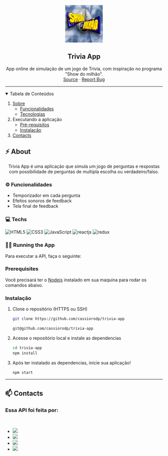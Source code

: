 <!--
*** Template adatpet from: https://github.com/othneildrew/Best-README-Template
***
-->

<p align="center">
  <a href="https://github.com/cassiorodp/trivia-app" target="_blank">
    <img src="./src/images/README.jpg" alt="Logo" width="120" height="120">
  </a>

  <h2 align="center">Trivia App</h2>

  <p align="center">
   App online de simulação de um jogo de Trivia, com inspiração no programa "Show do milhão".
    <br />
    <a href="https://cassiorodp.github.io/trivia-app/" target="_blank">Source</a>
    ·
    <a href="https://github.com/cassiorodp/trivia-app/issues" target="_blank">Report Bug</a>
  </p>
</p>

---

<details open="open">
  <summary><h2">Tabela de Conteúdos</h2></summary>
  <ol>
    <li>
      <a href="#about">Sobre</a>
      <ul>
        <li><a href="#features">Funcionalidades</a></li>
        <li><a href="#techs">Tecnologias</a></li>
      </ul>
    </li>
    <li>
      <span>Executando a aplicação</span>
      <ul>
        <li><a href="#prerequisites">Pré-requisitos</a></li>
        <li><a href="#installation">Instalação</a></li>
      </ul>
    </li>
    <li><a href="#contacts">Contacts</a></li>
  </ol>
</details>

<h2 id="about">⚡ About</h2> 
<p align="center">
Trivia App é uma aplicação que simula um jogo de perguntas e respostas com possibilidade de perguntas de multipla escolha ou verdadeiro/falso.
</p>

<h3 id="features">⚙ Funcionalidades</h3>

- Temporizador em cada pergunta
- Efeitos sonoros de feedback
- Tela final de feedback

<h3 id="techs">💻 Techs</h3>
  
<div>
  <img src="https://cdn.jsdelivr.net/gh/devicons/devicon/icons/html5/html5-original.svg" alt="HTML5" width="40" height="40"/> 
  <img src="https://cdn.jsdelivr.net/gh/devicons/devicon/icons/css3/css3-original.svg" alt="CSS3" width="40" height="40"/>
  <img src="https://cdn.jsdelivr.net/gh/devicons/devicon/icons/javascript/javascript-original.svg" alt="JavaScript" width="40" height="40"/>
  <img src="https://cdn.jsdelivr.net/gh/devicons/devicon/icons/react/react-original.svg" alt="reactjs" width="40" height="40"/>
  <img src="https://cdn.jsdelivr.net/gh/devicons/devicon/icons/redux/redux-original.svg" alt="redux" width="40" height="40"/> 
</div>

<h3>👨‍💻 Running the App</h3>

Para executar a API, faça o seguinte:

<h3 id="prerequisites">Prerequisites</h3>

Você precisará ter o [Nodejs](https://nodejs.org/en/) instalado em sua maquina para rodar os comandos abaixo.


<h3 id="installation">Instalação</h3>

1. Clone o repositório (HTTPS ou SSH)
   ```sh
   git clone https://github.com/cassiorodp/trivia-app
   ```
    
   ```sh
   git@github.com/cassiorodp/trivia-app
   ```

2. Acesse o repositório local e instale as dependencias

   ```sh
   cd trivia-app
   npm install
   ```
   
3. Após ter instalado as dependencias, inicie sua aplicação!
   ```sh
   npm start
   ```

---

<h2 id="contacts">📫 Contacts</h2>
    
<h3>Essa API foi feita por:</h3>
<br/>
<ul>
    <li>
      <a href="https://github.com/cassiorodp" target="_blank">
        <img src="https://img.shields.io/badge/-Cassio_Pereira-black?style=flat&logo=Github&logoColor=white">
      </a>
    </li>
        <li>
      <a href="https://github.com/cristianovitorino" target="_blank">
        <img src="https://img.shields.io/badge/-Cristiano_Vitorino-black?style=flat&logo=Github&logoColor=white">
      </a>
    </li>
        <li>
      <a href="https://github.com/icaroMelo1" target="_blank">
        <img src="https://img.shields.io/badge/-Icaro_Melo-black?style=flat&logo=Github&logoColor=white">
      </a>
    </li>
        <li>
      <a href="https://github.com/OnJACKSM" target="_blank">
        <img src="https://img.shields.io/badge/-Jack-black?style=flat&logo=Github&logoColor=white">
      </a>
    </li>
</ul>
